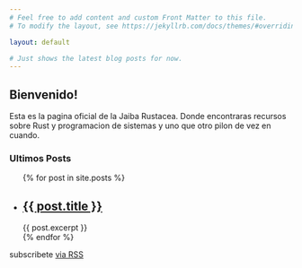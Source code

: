 ```yaml
---
# Feel free to add content and custom Front Matter to this file.
# To modify the layout, see https://jekyllrb.com/docs/themes/#overriding-theme-defaults

layout: default

# Just shows the latest blog posts for now.
---
```


## Bienvenido!
Esta es la pagina oficial de la Jaiba Rustacea. Donde encontraras recursos sobre Rust y programacion
de sistemas y uno que otro pilon de vez en cuando.

### Ultimos Posts

<ul>
  {% for post in site.posts %}
    <li>
      <h2><a href="{{ post.url }}">{{ post.title }}</a></h2>
      {{ post.excerpt }}
    </li>
  {% endfor %}
</ul>


<p class="rss-subscribe">subscribete <a href="{{ "/feed.xml" | relative_url }}">via RSS</a></p>
